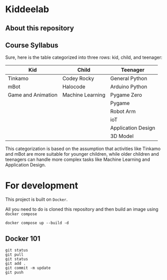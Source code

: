 # Kiddeelab

## About this repository

## Course Syllabus
Sure, here is the table categorized into three rows: kid, child, and teenager:

| Kid                   |  Child           | Teenager           |
|-----------------------|------------------|--------------------|
| Tinkamo               | Codey Rocky      | General Python     |
| mBot                  | Halocode         | Arduino Python     |
| Game and Animation    | Machine Learning | Pygame Zero        |
|                       |                  | Pygame             |
|                       |                  | Robot Arm          |
|                       |                  | ioT                |
|                       |                  | Application Design |
|                       |                  | 3D Model           |

This categorization is based on the assumption that activities like Tinkamo and mBot are more suitable for younger children, while older children and teenagers can handle more complex tasks like Machine Learning and Application Design.

# For development

This project is built on `Docker`.

All you need to do is cloned this repository and then build an image using `docker compose`

```shell
docker compose up --build -d
```

## Docker 101
```
git status
git pull
git status
git add .
git commit -m update
git push
```